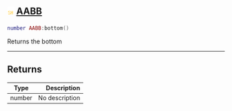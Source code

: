 ## ![shared](.gitbook/assets/shared.png) [AABB](home/AABB)



```lua
number AABB:bottom()
```

Returns the bottom


------
## Returns

| Type   | Description |
| ------ | ----------: |
| number | No description |

